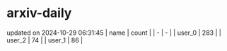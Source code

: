 # arxiv-daily
updated on 2024-10-29 06:31:45
| name | count |
| - | - |
| user_0 | 283 |
| user_2 | 74 |
| user_1 | 86 |
